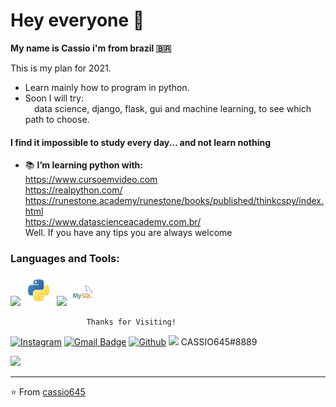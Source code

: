 

# Hey everyone 👋
**My name is Cassio i'm from brazil 🇧🇷**
 
This is my plan for 2021.

- Learn mainly how to program in python.
- Soon I will try:<br>
⠀	data science, django, flask, gui and machine learning, to see which path to choose.



#### I find it impossible to study every day... and not learn nothing

- 📚 **I’m learning python with:**<br>
https://www.cursoemvideo.com<br>
https://realpython.com/<br>
https://runestone.academy/runestone/books/published/thinkcspy/index.html<br>
https://www.datascienceacademy.com.br/<br>
Well. If you have any tips you are always welcome



### Languages and Tools: 
<p> 
 <!-- icons -->
<code><a href = "https://code.visualstudio.com/"><img height="40" src="https://upload.wikimedia.org/wikipedia/commons/thumb/9/9a/Visual_Studio_Code_1.35_icon.svg/1200px-Visual_Studio_Code_1.35_icon.svg.png"></a></code>
<code><a href = "https://www.python.org/"><img height="50" src="https://raw.githubusercontent.com/github/explore/80688e429a7d4ef2fca1e82350fe8e3517d3494d/topics/python/python.png"></a></code>
<code><a href = "https://www.jetbrains.com/pycharm/"><img height="40" src="https://resources.jetbrains.com/storage/products/pycharm/img/meta/pycharm_logo_300x300.png"></a></code>
<code><img height="45" src="https://raw.githubusercontent.com/github/explore/80688e429a7d4ef2fca1e82350fe8e3517d3494d/topics/mysql/mysql.png"></code>


					 Thanks for Visiting!



<!-- Your badges -->
[![Instagram](https://img.shields.io/badge/-cassio645__-c13584?style=flat&labelColor=c13584&logo=instagram&logoColor=white)](https://www.instagram.com/cassio645_/)     [![Gmail Badge](https://img.shields.io/badge/-cassio645-c14438?style=flat-square&logo=Gmail&logoColor=white&link=mailto:cantonio645@gmail.com)](mailto:cantonio645@gmail.com) [![Github](https://img.shields.io/badge/-Github-000?style=flat&logo=Github&logoColor=white)](https://github.com/cassio645)
<img height="25"   
src="https://logodownload.org/wp-content/uploads/2017/11/discord-logo-icone.png"> CASSIO645#8889
 <!-- Profile View Count -->
![](https://komarev.com/ghpvc/?username=cassio645&style=flat)

---
⭐️ From [cassio645](https://github.com/cassio645)
